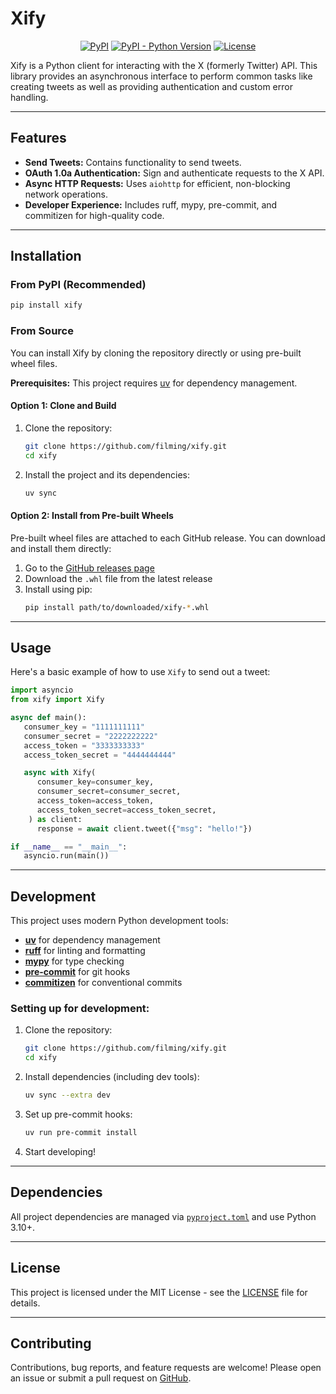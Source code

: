 # Xify

<p align="center">
  <a href="https://pypi.org/project/xify/"><img alt="PyPI" src="https://img.shields.io/pypi/v/xify?color=blue"></a>
  <a href="https://pypi.org/project/xify/"><img alt="PyPI - Python Version" src="https://img.shields.io/pypi/pyversions/xify"></a>
  <a href="https://github.com/filming/xify/blob/main/LICENSE"><img alt="License" src="https://img.shields.io/badge/License--yellow.svg"></a>
</p>

Xify is a Python client for interacting with the X (formerly Twitter) API. This library provides an asynchronous interface to perform common tasks like creating tweets as well as providing authentication and custom error handling.

---

## Features

- **Send Tweets:** Contains functionality to send tweets. 
- **OAuth 1.0a Authentication:** Sign and authenticate requests to the X API.
- **Async HTTP Requests:** Uses `aiohttp` for efficient, non-blocking network operations.
- **Developer Experience:** Includes ruff, mypy, pre-commit, and commitizen for high-quality code.

---

## Installation

### From PyPI (Recommended)

```bash
pip install xify
```

### From Source

You can install Xify by cloning the repository directly or using pre-built wheel files.

**Prerequisites:** This project requires [uv](https://github.com/astral-sh/uv) for dependency management.

#### Option 1: Clone and Build

1. Clone the repository:
   ```bash
   git clone https://github.com/filming/xify.git
   cd xify
   ```

2. Install the project and its dependencies:
   ```bash
   uv sync
   ```

#### Option 2: Install from Pre-built Wheels

Pre-built wheel files are attached to each GitHub release. You can download and install them directly:

1. Go to the [GitHub releases page](https://github.com/filming/xify/releases)
2. Download the `.whl` file from the latest release
3. Install using pip:
   ```bash
   pip install path/to/downloaded/xify-*.whl
   ```

---

## Usage

Here's a basic example of how to use `Xify` to send out a tweet:

```python
import asyncio
from xify import Xify

async def main():
   consumer_key = "1111111111"
   consumer_secret = "2222222222"
   access_token = "3333333333"
   access_token_secret = "4444444444"

   async with Xify(
      consumer_key=consumer_key,
      consumer_secret=consumer_secret,
      access_token=access_token,
      access_token_secret=access_token_secret,
    ) as client:
      response = await client.tweet({"msg": "hello!"})

if __name__ == "__main__":
   asyncio.run(main())
```

---

## Development

This project uses modern Python development tools:

- **[uv](https://github.com/astral-sh/uv)** for dependency management
- **[ruff](https://github.com/astral-sh/ruff)** for linting and formatting  
- **[mypy](https://mypy.readthedocs.io/)** for type checking
- **[pre-commit](https://pre-commit.com/)** for git hooks
- **[commitizen](https://commitizen-tools.github.io/commitizen/)** for conventional commits

### Setting up for development:

1. Clone the repository:
   ```bash
   git clone https://github.com/filming/xify.git
   cd xify
   ```

2. Install dependencies (including dev tools):
   ```bash
   uv sync --extra dev
   ```

3. Set up pre-commit hooks:
   ```bash
   uv run pre-commit install
   ```
   
4. Start developing!

---

## Dependencies

All project dependencies are managed via [`pyproject.toml`](pyproject.toml) and use Python 3.10+.

---

## License

This project is licensed under the MIT License - see the [LICENSE](LICENSE) file for details.

---

## Contributing

Contributions, bug reports, and feature requests are welcome!
Please open an issue or submit a pull request on [GitHub](https://github.com/filming/xify).
